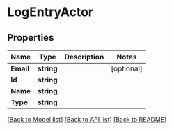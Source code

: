 # LogEntryActor

## Properties

Name | Type | Description | Notes
------------ | ------------- | ------------- | -------------
**Email** | **string** |  | [optional] 
**Id** | **string** |  | 
**Name** | **string** |  | 
**Type** | **string** |  | 

[[Back to Model list]](../README.md#documentation-for-models) [[Back to API list]](../README.md#documentation-for-api-endpoints) [[Back to README]](../README.md)


